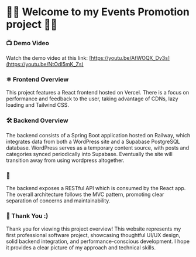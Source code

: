 # 🎉✨ Welcome to my Events Promotion project 🎉✨ #

### 📺 Demo Video

Watch the demo video at this link: [https://youtu.be/AfWOQX_Dv3s](https://youtu.be/NtOdI5mK_Zs)

### ⚛️ Frontend Overview

This project features a React frontend hosted on Vercel.
There is a focus on performance and feedback to the user, taking advantage of CDNs, lazy loading and Tailwind CSS. 

### 🛠️ Backend Overview

The backend consists of a Spring Boot application hosted on Railway, which integrates data from both a WordPress site and a Supabase PostgreSQL database.
WordPress serves as a temporary content source, with posts and categories synced periodically into Supabase. 
Eventually the site will transition away from using wordpress altogether. 

### 🔗

The backend exposes a RESTful API which is consumed by the React app. 
The overall architecture follows the MVC pattern, promoting clear separation of concerns and maintainability.

### 🎯 Thank You :)

Thank you for viewing this project overview! This website represents my first professional software project, showcasing thoughtful UI/UX design, solid backend integration, and performance-conscious development. 
I hope it provides a clear picture of my approach and technical skills.
